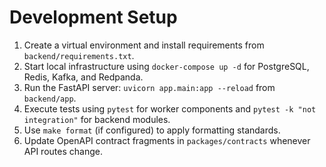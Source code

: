 # Development Setup

1. Create a virtual environment and install requirements from `backend/requirements.txt`.
2. Start local infrastructure using `docker-compose up -d` for PostgreSQL, Redis, Kafka, and Redpanda.
3. Run the FastAPI server: `uvicorn app.main:app --reload` from `backend/app`.
4. Execute tests using `pytest` for worker components and `pytest -k "not integration"` for backend modules.
5. Use `make format` (if configured) to apply formatting standards.
6. Update OpenAPI contract fragments in `packages/contracts` whenever API routes change.
